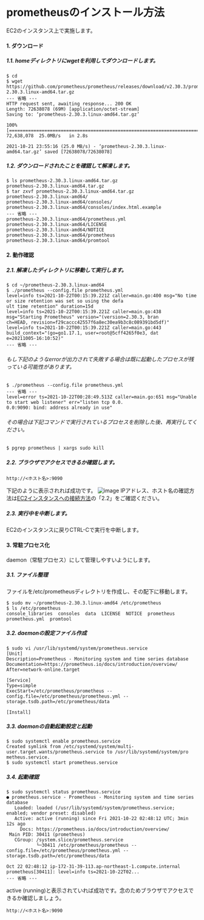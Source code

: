 # prometheusのインストール方法
EC2のインスタンス上で実施します。
#### 1. ダウンロード
##### 1.1. homeディレクトリにwgetを利用してダウンロードします。
```
$ cd 
$ wget https://github.com/prometheus/prometheus/releases/download/v2.30.3/prometheus-2.30.3.linux-amd64.tar.gz
--- 省略 ---
HTTP request sent, awaiting response... 200 OK
Length: 72638078 (69M) [application/octet-stream]
Saving to: ‘prometheus-2.30.3.linux-amd64.tar.gz’

100%[========================================================================>] 72,638,078  25.0MB/s   in 2.8s   

2021-10-21 23:55:16 (25.0 MB/s) - ‘prometheus-2.30.3.linux-amd64.tar.gz’ saved [72638078/72638078]
```
##### 1.2. ダウンロードされたことを確認して解凍します。
```
$ ls prometheus-2.30.3.linux-amd64.tar.gz
prometheus-2.30.3.linux-amd64.tar.gz
$ tar zxvf prometheus-2.30.3.linux-amd64.tar.gz
prometheus-2.30.3.linux-amd64/
prometheus-2.30.3.linux-amd64/consoles/
prometheus-2.30.3.linux-amd64/consoles/index.html.example
--- 省略 ---
prometheus-2.30.3.linux-amd64/prometheus.yml
prometheus-2.30.3.linux-amd64/LICENSE
prometheus-2.30.3.linux-amd64/NOTICE
prometheus-2.30.3.linux-amd64/prometheus
prometheus-2.30.3.linux-amd64/promtool
```
#### 2. 動作確認
##### 2.1. 解凍したディレクトリに移動して実行します。
```
$ cd ~/prometheus-2.30.3.linux-amd64
$ ./prometheus --config.file prometheus.yml
level=info ts=2021-10-22T00:15:39.221Z caller=main.go:400 msg="No time or size retention was set so using the defa
ult time retention" duration=15d
level=info ts=2021-10-22T00:15:39.221Z caller=main.go:438 msg="Starting Prometheus" version="(version=2.30.3, bran
ch=HEAD, revision=f29caccc42557f6a8ec30ea9b3c8c089391bd5df)"
level=info ts=2021-10-22T00:15:39.221Z caller=main.go:443 build_context="(go=go1.17.1, user=root@5cff4265f0e3, dat
e=20211005-16:10:52)"
--- 省略 ---
```
###### もし下記のようなerrorが出力されて失敗する場合は既に起動したプロセスが残っている可能性があります。
```
$ ./prometheus --config.file prometheus.yml
--- 省略 ---
level=error ts=2021-10-22T00:28:49.513Z caller=main.go:651 msg="Unable to start web listener" err="listen tcp 0.0.
0.0:9090: bind: address already in use"
```
###### その場合は下記コマンドで実行されているプロセスを削除した後、再実行してください。
```
$ pgrep prometheus | xargs sudo kill
```
##### 2.2. ブラウザでアクセスできるか確認します。
```
http://<ホスト名>:9090
```
下記のように表示されれば成功です。
![image](https://user-images.githubusercontent.com/91726058/138374406-2be8a58c-7ff7-47a3-85a7-0128ef7422bc.png)
IPアドレス、ホスト名の確認方法は[EC2インスタンスへの接続方法](../../aws/connect_ec2_instance/README.md)の「2.2」をご確認ください。
##### 2.3. 実行中を中断します。
EC2のインスタンスに戻りCTRL-Cで実行を中断します。
#### 3. 常駐プロセス化
daemon（常駐プロセス）にして管理しやすいようにします。
##### 3.1. ファイル整理
ファイルを/etc/prometheusディレクトリを作成し、その配下に移動します。
```
$ sudo mv ~/prometheus-2.30.3.linux-amd64 /etc/prometheus
$ ls /etc/prometheus
console_libraries  consoles  data  LICENSE  NOTICE  prometheus  prometheus.yml  promtool
```
##### 3.2. daemonの設定ファイル作成
```
$ sudo vi /usr/lib/systemd/system/prometheus.service
[Unit]
Description=Prometheus - Monitoring system and time series database
Documentation=https://prometheus.io/docs/introduction/overview/
After=network-online.target

[Service]
Type=simple
ExecStart=/etc/prometheus/prometheus --config.file=/etc/prometheus/prometheus.yml --storage.tsdb.path=/etc/prometheus/data

[Install]
```
##### 3.3. daemonの自動起動設定と起動
```
$ sudo systemctl enable prometheus.service
Created symlink from /etc/systemd/system/multi-user.target.wants/prometheus.service to /usr/lib/systemd/system/pro
metheus.service.
$ sudo systemctl start prometheus.service
```
##### 3.4. 起動確認
```
$ sudo systemctl status prometheus.service
● prometheus.service - Prometheus - Monitoring system and time series database
   Loaded: loaded (/usr/lib/systemd/system/prometheus.service; enabled; vendor preset: disabled)
   Active: active (running) since Fri 2021-10-22 02:48:12 UTC; 3min 12s ago
     Docs: https://prometheus.io/docs/introduction/overview/
 Main PID: 30411 (prometheus)
   CGroup: /system.slice/prometheus.service
           └─30411 /etc/prometheus/prometheus --config.file=/etc/prometheus/prometheus.yml --storage.tsdb.path=/etc/prometheus/data

Oct 22 02:48:12 ip-172-31-39-113.ap-northeast-1.compute.internal prometheus[30411]: level=info ts=2021-10-22T02...
--- 省略 ---
```
active (running)と表示されていれば成功です。念のためブラウザでアクセスできるか確認しましょう。
```
http://<ホスト名>:9090
```
